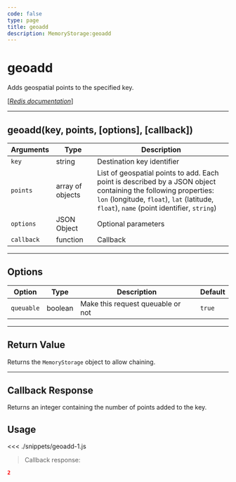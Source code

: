 ```yaml
---
code: false
type: page
title: geoadd
description: MemoryStorage:geoadd
---
```


# geoadd

Adds geospatial points to the specified key.

[[_Redis documentation_]](https://redis.io/commands/geoadd)

---

## geoadd(key, points, [options], [callback])

| Arguments  | Type             | Description                                                                                                                                                                                                    |
| ---------- | ---------------- | -------------------------------------------------------------------------------------------------------------------------------------------------------------------------------------------------------------- |
| `key`      | string           | Destination key identifier                                                                                                                                                                                     |
| `points`   | array of objects | List of geospatial points to add. Each point is described by a JSON object containing the following properties:<br/>`lon` (longitude, `float`), `lat` (latitude, `float`), `name` (point identifier, `string`) |
| `options`  | JSON Object      | Optional parameters                                                                                                                                                                                            |
| `callback` | function         | Callback                                                                                                                                                                                                       |

---

## Options

| Option     | Type    | Description                       | Default |
| ---------- | ------- | --------------------------------- | ------- |
| `queuable` | boolean | Make this request queuable or not | `true`  |

---

## Return Value

Returns the `MemoryStorage` object to allow chaining.

---

## Callback Response

Returns an integer containing the number of points added to the key.

## Usage

<<< ./snippets/geoadd-1.js

> Callback response:

```json
2
```
